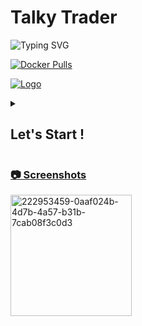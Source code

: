 # Talky Trader
![Typing SVG](https://readme-typing-svg.demolab.com?font=Fira+Code&weight=100&size=13&pause=1000&color=027CF9&multiline=true&repeat=false&width=500&height=70&lines=CEX+%26+DEX+integration+with+multi+messaging+platform+support.;Place+order+for+CEFI+or+DEFI+exchanges+and+query+balance.;Deploy+it+via+docker+on+selfhosted+platform+or+PaaS.)

[![Docker Pulls](https://badgen.net/docker/pulls/mraniki/tt)](https://hub.docker.com/r/mraniki/tt)

[![Logo](https://i.imgur.io/Q7iDDyB_d.webp?maxwidth=640&shape=thumb&fidelity=medium)](https://github.com/mraniki/tt)
 </tr>
<details>
<summary><h2>Let's Start !</h2></summary>


 <h3>Install</h3>

1) Create your channel/room and your platform bot

    - Telegram via [Telegram @BotFather](https://core.telegram.org/bots/tutorial) and [create an API key](https://docs.telethon.dev/en/stable/basic/signing-in.html) 
    - Discord via [Discord Dev portal](https://discord.com/developers/docs/intro)
    - Matrix via [Matrix.org](https://turt2live.github.io/matrix-bot-sdk/index.html)

2) Get your

    - CEX API Keys supported by [CCXT](https://github.com/ccxt/ccxt) or
    - DEX wallet address and private key

3) Create your config [/app/settings.toml](src/example_settings.toml)

4) Deploy via:
    - docker `docker push mraniki/tt:latest` or `docker pull ghcr.io/mraniki/tt:latest`
    - locally `git clone https://github.com/mraniki/tt:main` && `pip install -r requirements.txt`

5) Start your container or if deployed locally use `python3 bot.py` to start

6) More details in [Wiki](https://github.com/mraniki/tt/wiki)


 <h3>Build status</h3>

[![codecov](https://codecov.io/gh/mraniki/tt/branch/main/graph/badge.svg?token=ILJTC0F4K1)](https://codecov.io/gh/mraniki/tt)

[![✨Flow](https://github.com/mraniki/tt/actions/workflows/%E2%9C%A8Flow.yml/badge.svg)](https://github.com/mraniki/tt/actions/workflows/%E2%9C%A8Flow.yml)

![Alt](https://repobeats.axiom.co/api/embed/a2d03eaf66dab33c82d52170d8ebfb0c479590a9.svg "Repobeats analytics image")

 
<h3> Libraries </h3>

[![telethon](https://badgen.net/badge/icon/telethon?icon=telegram&label)](https://github.com/LonamiWebs/Telethon)
[![pycord](https://badgen.net/badge/icon/pycord/purple?icon=discord&label)](https://github.com/Pycord-Development/pycord)
[![simplematrixbotlib](https://badgen.net/badge/icon/simplematrixbotlib/grey?icon=medium&label)](https://codeberg.org/imbev/simplematrixbotlib)

[![python3.10](https://badgen.net/badge/icon/3.10/black?icon=pypi&label)](https://www.python.org/downloads/release/python-3100/)
[![ccxt](https://badgen.net/badge/icon/ccxt/black?icon=libraries&label)](https://github.com/ccxt/ccxt)
[![dxsp](https://badgen.net/badge/icon/dxsp?icon=pypi&label)](https://pypi.org/project/dxsp/)
[![findmyorder](https://badgen.net/badge/icon/findmyorder?icon=pypi&label)](https://pypi.org/project/findmyorder/)

[![apprise](https://badgen.net/badge/icon/apprise/black?icon=libraries&label)](https://github.com/caronc/apprise) [![FastAPI](https://badgen.net/badge/icon/fastapi/black?icon=libraries&label)](https://github.com/tiangolo/fastapi)
</details> 

<h3><a href="https://github.com/mraniki/tt/wiki/Screenshots">📷 Screenshots</a></h3>
<img width="194" alt="222953459-0aaf024b-4d7b-4a57-b31b-7cab08f3c0d3" src="https://github.com/mraniki/tt/assets/8766259/14cb1653-f6b4-44e7-b07c-d930060c7363">
